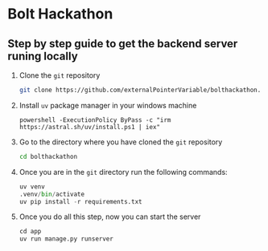 # Bolt Hackathon
## Step by step guide to get the backend server runing locally
1. Clone the `git` repository
    ```bash
    git clone https://github.com/externalPointerVariable/bolthackathon.git
    ```
2.  Install `uv` package manager in your windows machine
    ```shell
    powershell -ExecutionPolicy ByPass -c "irm https://astral.sh/uv/install.ps1 | iex"
    ```
3. Go to the directory where you have cloned the `git` repository
    ```bash
    cd bolthackathon
    ```
4. Once you are in the `git` directory run the following commands:
    ```python
    uv venv
    .venv/bin/activate
    uv pip install -r requirements.txt 
    ```
5. Once you do all this step, now you can start the server
    ```python
    cd app
    uv run manage.py runserver
    ```